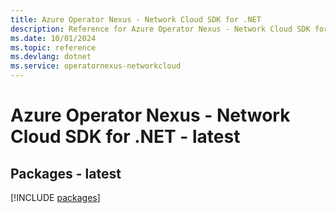 ```yaml
---
title: Azure Operator Nexus - Network Cloud SDK for .NET
description: Reference for Azure Operator Nexus - Network Cloud SDK for .NET
ms.date: 10/01/2024
ms.topic: reference
ms.devlang: dotnet
ms.service: operatornexus-networkcloud
---
```

# Azure Operator Nexus - Network Cloud SDK for .NET - latest
## Packages - latest
[!INCLUDE [packages](operator-nexus---network-cloud-index.md)]